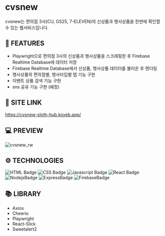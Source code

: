 # cvsnew

cvsnew는 편의점 3사(CU, GS25, 7-ELEVEN)의 신상품과 행사상품을 한번에 확인할 수 있는 웹서비스입니다.

## 📄 FEATURES

+ Playwright으로 편의점 3사의 신상품과 행사상품을 스크래핑한 후 Firebase Realtime Database에 데이터 저장
+ Firebase Realtime Database에서 신상품, 행사상품 데이터를 불러온 후 렌더링
+ 행사상품의 편의점별, 행사타입별 탭 기능 구현
+ 이벤트 상품 검색 기능 구현
+ sns 공유 기능 구현 (예정)

## 🔗 SITE LINK

https://cvsnew-sloth-hub.koyeb.app/


## 💻 PREVIEW

![cvsnew_rw](https://user-images.githubusercontent.com/53851248/205886337-0740777d-a97c-47de-af67-dddb8b19429c.png)

## ⚙ TECHNOLOGIES

![HTML Badge](https://img.shields.io/badge/html5-E34F26?style=for-the-badge&logo=html5&logoColor=white)
![CSS Badge](https://img.shields.io/badge/css3-1572B6?style=for-the-badge&logo=css3&logoColor=white)
![Javascript Badge](https://img.shields.io/badge/javascript-F7DF1E?style=for-the-badge&logo=javascript&logoColor=black)
![React Badge](https://img.shields.io/badge/react-61DAFB?style=for-the-badge&logo=react&logoColor=black)
![NodejsBadge](https://img.shields.io/badge/node.js-339933?style=for-the-badge&logo=node.js&logoColor=white)
![ExpressBadge](https://img.shields.io/badge/express-000000?style=for-the-badge&logo=express&logoColor=white)
![FirebaseBadge](https://img.shields.io/badge/firebase-FFCA28?style=for-the-badge&logo=firebase&logoColor=white)

## 📚 LIBRARY

- Axios
- Cheerio
- Playwright
- React-Slick
- Sweetalert2
